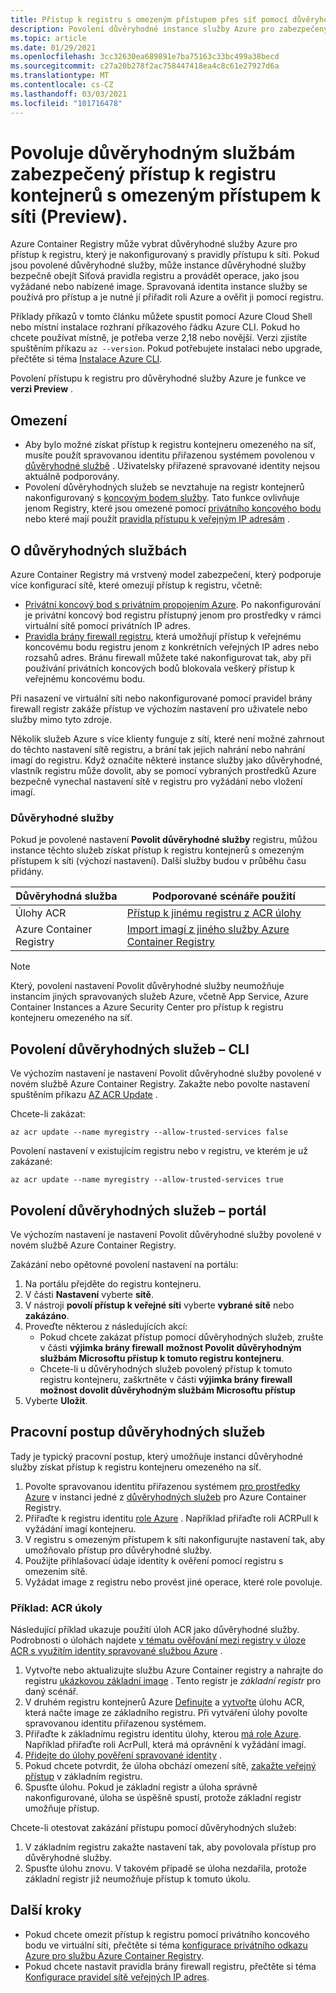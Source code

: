 ```yaml
---
title: Přístup k registru s omezeným přístupem přes síť pomocí důvěryhodné služby Azure
description: Povolení důvěryhodné instance služby Azure pro zabezpečený přístup k registru kontejneru omezeného na síť pro vyžádání nebo vložení imagí
ms.topic: article
ms.date: 01/29/2021
ms.openlocfilehash: 3cc32630ea689891e7ba75163c33bc499a38becd
ms.sourcegitcommit: c27a20b278f2ac758447418ea4c8c61e27927d6a
ms.translationtype: MT
ms.contentlocale: cs-CZ
ms.lasthandoff: 03/03/2021
ms.locfileid: "101716478"
---
```

# <a name="allow-trusted-services-to-securely-access-a-network-restricted-container-registry-preview"></a>Povoluje důvěryhodným službám zabezpečený přístup k registru kontejnerů s omezeným přístupem k síti (Preview).

Azure Container Registry může vybrat důvěryhodné služby Azure pro přístup k registru, který je nakonfigurovaný s pravidly přístupu k síti. Pokud jsou povolené důvěryhodné služby, může instance důvěryhodné služby bezpečně obejít Síťová pravidla registru a provádět operace, jako jsou vyžádané nebo nabízené image. Spravovaná identita instance služby se používá pro přístup a je nutné jí přiřadit roli Azure a ověřit ji pomocí registru.

Příklady příkazů v tomto článku můžete spustit pomocí Azure Cloud Shell nebo místní instalace rozhraní příkazového řádku Azure CLI. Pokud ho chcete používat místně, je potřeba verze 2,18 nebo novější. Verzi zjistíte spuštěním příkazu `az --version`. Pokud potřebujete instalaci nebo upgrade, přečtěte si téma [Instalace Azure CLI](/cli/azure/install-azure-cli).

Povolení přístupu k registru pro důvěryhodné služby Azure je funkce ve **verzi Preview** .

## <a name="limitations"></a>Omezení

* Aby bylo možné získat přístup k registru kontejneru omezeného na síť, musíte použít spravovanou identitu přiřazenou systémem povolenou v [důvěryhodné službě](#trusted-services) . Uživatelsky přiřazené spravované identity nejsou aktuálně podporovány.
* Povolení důvěryhodných služeb se nevztahuje na registr kontejnerů nakonfigurovaný s [koncovým bodem služby](container-registry-vnet.md). Tato funkce ovlivňuje jenom Registry, které jsou omezené pomocí [privátního koncového bodu](container-registry-private-link.md) nebo které mají použít [pravidla přístupu k veřejným IP adresám](container-registry-access-selected-networks.md) . 

## <a name="about-trusted-services"></a>O důvěryhodných službách

Azure Container Registry má vrstvený model zabezpečení, který podporuje více konfigurací sítě, které omezují přístup k registru, včetně:

* [Privátní koncový bod s privátním propojením Azure](container-registry-private-link.md). Po nakonfigurování je privátní koncový bod registru přístupný jenom pro prostředky v rámci virtuální sítě pomocí privátních IP adres.  
* [Pravidla brány firewall registru](container-registry-access-selected-networks.md), která umožňují přístup k veřejnému koncovému bodu registru jenom z konkrétních veřejných IP adres nebo rozsahů adres. Bránu firewall můžete také nakonfigurovat tak, aby při používání privátních koncových bodů blokovala veškerý přístup k veřejnému koncovému bodu.

Při nasazení ve virtuální síti nebo nakonfigurované pomocí pravidel brány firewall registr zakáže přístup ve výchozím nastavení pro uživatele nebo služby mimo tyto zdroje. 

Několik služeb Azure s více klienty funguje z sítí, které není možné zahrnout do těchto nastavení sítě registru, a brání tak jejich nahrání nebo nahrání imagí do registru. Když označíte některé instance služby jako důvěryhodné, vlastník registru může dovolit, aby se pomocí vybraných prostředků Azure bezpečně vynechal nastavení sítě v registru pro vyžádání nebo vložení imagí. 

### <a name="trusted-services"></a>Důvěryhodné služby

Pokud je povolené nastavení **Povolit důvěryhodné služby** registru, můžou instance těchto služeb získat přístup k registru kontejnerů s omezeným přístupem k síti (výchozí nastavení). Další služby budou v průběhu času přidány.

|Důvěryhodná služba  |Podporované scénáře použití  |
|---------|---------|
|Úlohy ACR     | [Přístup k jinému registru z ACR úlohy](container-registry-tasks-cross-registry-authentication.md)       |
|Azure Container Registry | [Import imagí z jiného služby Azure Container Registry](container-registry-import-images.md#import-from-an-azure-container-registry-in-the-same-ad-tenant) | 

> [!NOTE]
> Který, povolení nastavení Povolit důvěryhodné služby neumožňuje instancím jiných spravovaných služeb Azure, včetně App Service, Azure Container Instances a Azure Security Center pro přístup k registru kontejneru omezeného na síť.

## <a name="allow-trusted-services---cli"></a>Povolení důvěryhodných služeb – CLI

Ve výchozím nastavení je nastavení Povolit důvěryhodné služby povolené v novém službě Azure Container Registry. Zakažte nebo povolte nastavení spuštěním příkazu [AZ ACR Update](/cli/azure/acr#az-acr-update) .

Chcete-li zakázat:

```azurecli
az acr update --name myregistry --allow-trusted-services false
```

Povolení nastavení v existujícím registru nebo v registru, ve kterém je už zakázané:

```azurecli
az acr update --name myregistry --allow-trusted-services true
```

## <a name="allow-trusted-services---portal"></a>Povolení důvěryhodných služeb – portál

Ve výchozím nastavení je nastavení Povolit důvěryhodné služby povolené v novém službě Azure Container Registry. 

Zakázání nebo opětovné povolení nastavení na portálu:

1. Na portálu přejděte do registru kontejneru.
1. V části **Nastavení** vyberte **sítě**. 
1. V nástroji **povolí přístup k veřejné síti** vyberte **vybrané sítě** nebo **zakázáno**.
1. Proveďte některou z následujících akcí:
    * Pokud chcete zakázat přístup pomocí důvěryhodných služeb, zrušte v části **výjimka brány firewall** **možnost Povolit důvěryhodným službám Microsoftu přístup k tomuto registru kontejneru**. 
    * Chcete-li u důvěryhodných služeb povolený přístup k tomuto registru kontejneru, zaškrtněte v části **výjimka brány firewall** **možnost dovolit důvěryhodným službám Microsoftu přístup**
1. Vyberte **Uložit**.

## <a name="trusted-services-workflow"></a>Pracovní postup důvěryhodných služeb

Tady je typický pracovní postup, který umožňuje instanci důvěryhodné služby získat přístup k registru kontejneru omezeného na síť.

1. Povolte spravovanou identitu přiřazenou systémem [pro prostředky Azure](../active-directory/managed-identities-azure-resources/overview.md) v instanci jedné z [důvěryhodných služeb](#trusted-services) pro Azure Container Registry.
1. Přiřaďte k registru identitu [role Azure](container-registry-roles.md) . Například přiřaďte roli ACRPull k vyžádání imagí kontejneru.
1. V registru s omezeným přístupem k síti nakonfigurujte nastavení tak, aby umožňovalo přístup pro důvěryhodné služby.
1. Použijte přihlašovací údaje identity k ověření pomocí registru s omezením sítě. 
1. Vyžádat image z registru nebo provést jiné operace, které role povoluje.

### <a name="example-acr-tasks"></a>Příklad: ACR úkoly

Následující příklad ukazuje použití úloh ACR jako důvěryhodné služby. Podrobnosti o úlohách najdete [v tématu ověřování mezi registry v úloze ACR s využitím identity spravované službou Azure](container-registry-tasks-cross-registry-authentication.md) .

1. Vytvořte nebo aktualizujte službu Azure Container registry a nahrajte do registru [ukázkovou základní image](container-registry-tasks-cross-registry-authentication.md#prepare-base-registry) . Tento registr je *základní registr* pro daný scénář.
1. V druhém registru kontejnerů Azure [Definujte](container-registry-tasks-cross-registry-authentication.md#define-task-steps-in-yaml-file) a [vytvořte](container-registry-tasks-cross-registry-authentication.md#option-2-create-task-with-system-assigned-identity) úlohu ACR, která načte image ze základního registru. Při vytváření úlohy povolte spravovanou identitu přiřazenou systémem.
1. Přiřaďte k základnímu registru identitu úlohy, kterou [má role Azure](container-registry-tasks-authentication-managed-identity.md#3-grant-the-identity-permissions-to-access-other-azure-resources). Například přiřaďte roli AcrPull, která má oprávnění k vyžádání imagí.
1. [Přidejte do úlohy pověření spravované identity](container-registry-tasks-authentication-managed-identity.md#4-optional-add-credentials-to-the-task) .
1. Pokud chcete potvrdit, že úloha obchází omezení sítě, [zakažte veřejný přístup](container-registry-access-selected-networks.md#disable-public-network-access) v základním registru.
1. Spusťte úlohu. Pokud je základní registr a úloha správně nakonfigurované, úloha se úspěšně spustí, protože základní registr umožňuje přístup.

Chcete-li otestovat zakázání přístupu pomocí důvěryhodných služeb:

1. V základním registru zakažte nastavení tak, aby povolovala přístup pro důvěryhodné služby.
1. Spusťte úlohu znovu. V takovém případě se úloha nezdařila, protože základní registr již neumožňuje přístup k tomuto úkolu.

## <a name="next-steps"></a>Další kroky

* Pokud chcete omezit přístup k registru pomocí privátního koncového bodu ve virtuální síti, přečtěte si téma [konfigurace privátního odkazu Azure pro službu Azure Container Registry](container-registry-private-link.md).
* Pokud chcete nastavit pravidla brány firewall registru, přečtěte si téma [Konfigurace pravidel sítě veřejných IP adres](container-registry-access-selected-networks.md).
